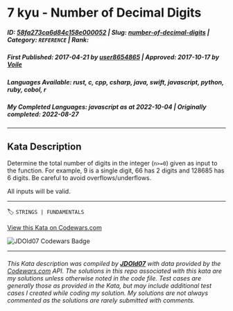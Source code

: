 # 7 kyu - Number of Decimal Digits

##### **ID**: [58fa273ca6d84c158e000052](https://www.codewars.com/kata/58fa273ca6d84c158e000052) | **Slug**: [number-of-decimal-digits](https://www.codewars.com/kata/58fa273ca6d84c158e000052) | **Category**: `REFERENCE` | **Rank**: <span style="color:white">7 kyu</span>

##### **First Published**: 2017-04-21 ***by*** [user8654865](https://www.codewars.com/users/user8654865) | **Approved**: 2017-10-17 ***by*** [Voile](https://www.codewars.com/users/Voile)

##### **Languages Available**: rust, c, cpp, csharp, java, swift, javascript, python, ruby, cobol, r

##### **My Completed Languages**: javascript ***as at*** 2022-10-04 | **Originally completed**: 2022-08-27

---

## Kata Description


Determine the total number of digits in the integer (`n>=0`) given as input to the function. For example, 9 is a single digit, 66 has 2 digits and 128685 has 6 digits. Be careful to avoid overflows/underflows.



All inputs will be valid.

---


🏷 `STRINGS | FUNDAMENTALS`


[View this Kata on Codewars.com](https://www.codewars.com/kata/58fa273ca6d84c158e000052)

![](https://www.codewars.com/users/jdold07/badges/large "JDOld07 Codewars Badge")

---

###### *This Kata description was compiled by [**JDOld07**](https://tpstech.dev) with data provided by the [Codewars.com](https://www.codewars.com) API.  The solutions in this repo associated with this kata are my solutions unless otherwise noted in the code file.  Test cases are generally those as provided in the Kata, but may include additional test cases I created while coding my solution.  My solutions are not always commented as the solutions are rarely submitted with comments.*
